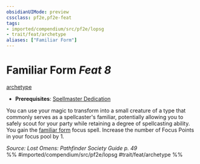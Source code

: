 ```yaml
---
obsidianUIMode: preview
cssclass: pf2e,pf2e-feat
tags:
- imported/compendium/src/pf2e/lopsg
- trait/feat/archetype
aliases: ["Familiar Form"]
---
```

# Familiar Form  *Feat 8*  
[archetype](archetype.md)  

- **Prerequisites**: [Spellmaster Dedication](spellmaster-dedication-locg.md)

You can use your magic to transform into a small creature of a type that commonly serves as a spellcaster's familiar, potentially allowing you to safely scout for your party while retaining a degree of spellcasting ability. You gain the [familiar form](../spells/familiar-form-lopsg.md) focus spell. Increase the number of Focus Points in your focus pool by 1.

*Source: Lost Omens: Pathfinder Society Guide p. 49*  
%% #imported/compendium/src/pf2e/lopsg #trait/feat/archetype %%